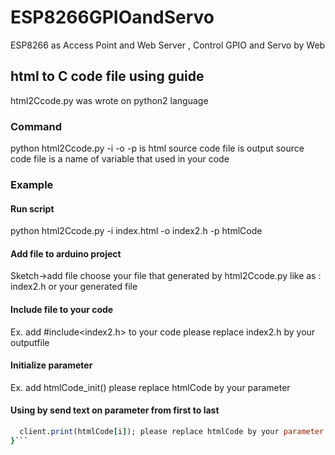 # ESP8266GPIOandServo
ESP8266 as Access Point and Web Server  , Control GPIO and Servo by Web
## html to C code file using guide
html2Ccode.py was wrote on python2 language
### Command
python html2Ccode.py -i <inputfileName> -o <outputfileName> -p <parameterName>
<intputfileName> is html source code file
<outputfileName> is output source code file
<parameterName> is a name of variable that used in your code
### Example
#### Run script
python html2Ccode.py -i index.html -o index2.h -p htmlCode

#### Add file to arduino project
Sketch->add file 
choose your file that generated by html2Ccode.py like as : index2.h or your generated file

#### Include file to your code
Ex. add #include<index2.h> to your code please replace index2.h by your outputfile

#### Initialize parameter
Ex. add htmlCode_init() please replace htmlCode by your parameter

#### Using by send text on parameter from first to last 
<according to quantity of variable please check on pageCount that had defined on generated file>

```for (i=0;i<pageCount;i++){
  client.print(htmlCode[i]); please replace htmlCode by your parameter
}```
